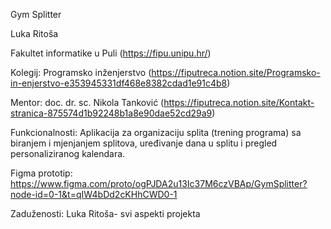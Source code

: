 Gym Splitter

Luka Ritoša

Fakultet informatike u Puli (https://fipu.unipu.hr/)

Kolegij: Programsko inženjerstvo (https://fiputreca.notion.site/Programsko-in-enjerstvo-e353945331df468e8382cdad1e91c4b8)

Mentor: doc. dr. sc. Nikola Tanković (https://fiputreca.notion.site/Kontakt-stranica-875574d1b92248b1a8e90dae52cd29a9)

Funkcionalnosti: Aplikacija za organizaciju splita (trening programa) sa biranjem i mjenjanjem splitova, uređivanje dana u splitu i pregled personaliziranog kalendara.

Figma prototip: https://www.figma.com/proto/ogPJDA2u13Ic37M6czVBAp/GymSplitter?node-id=0-1&t=qIW4bDd2cKHhCWD0-1

Zaduženosti: Luka Ritoša- svi aspekti projekta
